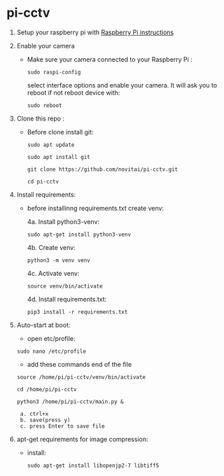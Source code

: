 # pi-cctv

1) Setup your raspberry pi with [Raspberry Pi instructions](https://github.com/novitai/setuptools/tree/master/raspberrypi) 
2) Enable your camera 
    
    * Make sure your camera connected to your Raspberry Pi :
        
        ```sudo raspi-config```

        select interface options and enable your camera. It will ask you to reboot if not reboot device with: 
        
        ```sudo reboot```
3) Clone this repo :

    * Before clone install git:

        ```sudo apt update```

        ```sudo apt install git```

        ```git clone https://github.com/novitai/pi-cctv.git```

        ```cd pi-cctv```

4) Install requirements:

    * before installinng requirements.txt create venv:

        4a. Install python3-venv: 
        
        ```sudo apt-get install python3-venv```

        4b. Create venv:

        ```python3 -m venv venv```

        4c. Activate venv:

        ```source venv/bin/activate```

        4d. Install requirements.txt:

        ```pip3 install -r requirements.txt```

5) Auto-start at boot:

    * open etc/profile:

    ```sudo nano /etc/profile```

    * add these commands end of the file
        
    ```source /home/pi/pi-cctv/venv/bin/activate```

    ```cd /home/pi/pi-cctv```

    ```python3 /home/pi/pi-cctv/main.py &```
        
        a. ctrl+x 
        b. save(press y)
        c. press Enter to save file 

6) apt-get requirements for image compression:

    * install:

        ```sudo apt-get install libopenjp2-7 libtiff5```
